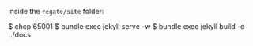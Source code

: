 inside the `regate/site` folder:


$ chcp 65001
$ bundle exec jekyll serve -w
$ bundle exec jekyll build -d ../docs